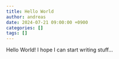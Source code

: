 ```yaml
---
title: Hello World
author: andreas
date: 2024-07-21 09:00:00 +0900
categories: []
tags: []
---
```


Hello World!
I hope I can start writing stuff...